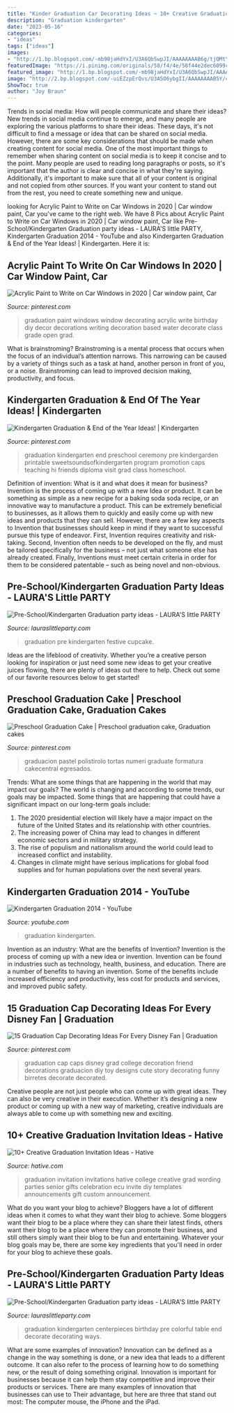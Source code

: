 ```yaml
---
title: "Kinder Graduation Car Decorating Ideas ~ 10+ Creative Graduation Invitation Ideas"
description: "Graduation kindergarten"
date: "2023-05-16"
categories:
- "ideas"
tags: ["ideas"]
images:
- "http://1.bp.blogspot.com/-mb98jaHdYxI/U3A6QbSwpJI/AAAAAAAAB6g/tjQMtY9MMHw/s1600/IMG_1985.JPG"
featuredImage: "https://i.pinimg.com/originals/58/f4/4e/58f44e2dec6099ce461a9831e252e8d9.jpg"
featured_image: "http://1.bp.blogspot.com/-mb98jaHdYxI/U3A6QbSwpJI/AAAAAAAAB6g/tjQMtY9MMHw/s1600/IMG_1985.JPG"
image: "http://2.bp.blogspot.com/-uiEZzpErQvs/U3A5O6ybgII/AAAAAAAAB5Y/czFjiEbaIi8/s1600/IMG_1960.JPG"
ShowToc: true
author: "Joy Braun"
---
```



Trends in social media: How will people communicate and share their ideas?
New trends in social media continue to emerge, and many people are exploring the various platforms to share their ideas. These days, it's not difficult to find a message or idea that can be shared on social media. However, there are some key considerations that should be made when creating content for social media. 
One of the most important things to remember when sharing content on social media is to keep it concise and to the point. Many people are used to reading long paragraphs or posts, so it's important that the author is clear and concise in what they're saying. Additionally, it's important to make sure that all of your content is original and not copied from other sources. If you want your content to stand out from the rest, you need to create something new and unique.

	

		
looking for Acrylic Paint to Write on Car Windows in 2020 | Car window paint, Car you've came to the right web. We have 8 Pics about Acrylic Paint to Write on Car Windows in 2020 | Car window paint, Car like Pre-School/Kindergarten Graduation party ideas - LAURA&#039;S little PARTY, Kindergarten Graduation 2014 - YouTube and also Kindergarten Graduation &amp; End of the Year Ideas! | Kindergarten. Here it is:
		
    
## Acrylic Paint To Write On Car Windows In 2020 | Car Window Paint, Car

<img loading=lazy src="https://i.pinimg.com/736x/50/e0/1a/50e01a56490d31d89a64dad072df9ead.jpg" onerror="this.onerror=null;this.src='https://tse1.mm.bing.net/th?id=OIP.aOBUMWSqAhcQF2fObtgBZgHaLH&amp;pid=15.1';" alt="Acrylic Paint to Write on Car Windows in 2020 | Car window paint, Car">

_Source: pinterest.com_

>graduation paint windows window decorating acrylic write birthday diy decor decorations writing decoration based water decorate class grade open grad. 

	

What is brainstroming? Brainstroming is a mental process that occurs when the focus of an individual’s attention narrows. This narrowing can be caused by a variety of things such as a task at hand, another person in front of you, or a noise. Brainstroming can lead to improved decision making, productivity, and focus.

    
## Kindergarten Graduation &amp; End Of The Year Ideas! | Kindergarten

<img loading=lazy src="https://i.pinimg.com/736x/3c/27/7c/3c277c0f86cd895fe3366441917a1e97--kindergarten-graduation-ceremony-ideas-pre-school-graduation-ideas.jpg" onerror="this.onerror=null;this.src='https://tse1.mm.bing.net/th?id=OIP.ndncgMhDxdEQb3pwxKL1LgHaJ4&amp;pid=15.1';" alt="Kindergarten Graduation &amp; End of the Year Ideas! | Kindergarten">

_Source: pinterest.com_

>graduation kindergarten end preschool ceremony pre kindergarden printable sweetsoundsofkindergarten program promotion caps teaching hi friends diploma visit grad class homeschool. 

	

Definition of invention: What is it and what does it mean for business?
Invention is the process of coming up with a new Idea or product. It can be something as simple as a new recipe for a baking soda soda recipe, or an innovative way to manufacture a product. This can be extremely beneficial to businesses, as it allows them to quickly and easily come up with new ideas and products that they can sell. However, there are a few key aspects to Invention that businesses should keep in mind if they want to successful pursue this type of endeavor. First, Invention requires creativity and risk-taking. Second, Invention often needs to be developed on the fly, and must be tailored specifically for the business – not just what someone else has already created. Finally, Inventions must meet certain criteria in order for them to be considered patentable – such as being novel and non-obvious.

    
## Pre-School/Kindergarten Graduation Party Ideas - LAURA&#039;S Little PARTY

<img loading=lazy src="http://2.bp.blogspot.com/-uiEZzpErQvs/U3A5O6ybgII/AAAAAAAAB5Y/czFjiEbaIi8/s1600/IMG_1960.JPG" onerror="this.onerror=null;this.src='https://tse4.mm.bing.net/th?id=OIP.zJM-KEvZ7iY6m35ehNu2RAHaJ4&amp;pid=15.1';" alt="Pre-School/Kindergarten Graduation party ideas - LAURA&#039;S little PARTY">

_Source: lauraslittleparty.com_

>graduation pre kindergarten festive cupcake. 

	

Ideas are the lifeblood of creativity. Whether you’re a creative person looking for inspiration or just need some new ideas to get your creative juices flowing, there are plenty of ideas out there to help. Check out some of our favorite resources below to get started!

    
## Preschool Graduation Cake | Preschool Graduation Cake, Graduation Cakes

<img loading=lazy src="https://i.pinimg.com/originals/86/19/04/86190428f8b706767de629596e4ffd21.jpg" onerror="this.onerror=null;this.src='https://tse4.mm.bing.net/th?id=OIP.0w_9gK0Ce_1AeV-47Qqp6gHaLI&amp;pid=15.1';" alt="Preschool Graduation Cake | Preschool graduation cake, Graduation cakes">

_Source: pinterest.com_

>graduacion pastel polistirolo tortas numeri graduate formatura cakecentral egresados. 

	

Trends: What are some things that are happening in the world that may impact our goals?
The world is changing and according to some trends, our goals may be impacted. Some things that are happening that could have a significant impact on our long-term goals include:
1. The 2020 presidential election will likely have a major impact on the future of the United States and its relationship with other countries.
2. The increasing power of China may lead to changes in different economic sectors and in military strategy.
3. The rise of populism and nationalism around the world could lead to increased conflict and instability.
4. Changes in climate might have serious implications for global food supplies and for human populations over the next several years.

    
## Kindergarten Graduation 2014 - YouTube

<img loading=lazy src="https://i.ytimg.com/vi/JWBkgV861b8/maxresdefault.jpg" onerror="this.onerror=null;this.src='https://tse4.mm.bing.net/th?id=OIP.cheBF_HQhsXuI9mS9vi5aQHaEK&amp;pid=15.1';" alt="Kindergarten Graduation 2014 - YouTube">

_Source: youtube.com_

>graduation kindergarten. 

	

Invention as an industry: What are the benefits of Invention?
Invention is the process of coming up with a new idea or invention. Invention can be found in industries such as technology, health, business, and education. There are a number of benefits to having an invention. Some of the benefits include increased efficiency and productivity, less cost for products and services, and improved public safety.

    
## 15 Graduation Cap Decorating Ideas For Every Disney Fan | Graduation

<img loading=lazy src="https://i.pinimg.com/originals/58/f4/4e/58f44e2dec6099ce461a9831e252e8d9.jpg" onerror="this.onerror=null;this.src='https://tse3.mm.bing.net/th?id=OIP.sHdxkjVN_FP8JBLZ44Ej2QHaFj&amp;pid=15.1';" alt="15 Graduation Cap Decorating Ideas For Every Disney Fan | Graduation">

_Source: pinterest.com_

>graduation cap caps disney grad college decoration friend decorations graduacion diy toy designs cute story decorating funny birretes decorate decorated. 

	

Creative people are not just people who can come up with great ideas. They can also be very creative in their execution. Whether it’s designing a new product or coming up with a new way of marketing, creative individuals are always able to come up with something new and exciting.

    
## 10+ Creative Graduation Invitation Ideas - Hative

<img loading=lazy src="https://hative.com/wp-content/uploads/2014/05/graduation-invitation/12-graduation-invitation-for-girl.jpg" onerror="this.onerror=null;this.src='https://tse3.mm.bing.net/th?id=OIP.Srs4ualIip3XQhWph2FF2gHaKX&amp;pid=15.1';" alt="10+ Creative Graduation Invitation Ideas - Hative">

_Source: hative.com_

>graduation invitation invitations hative college creative grad wording parties senior gifts celebration ecu invite diy templates announcements gift custom announcement. 

	

What do you want your blog to achieve?
Bloggers have a lot of different ideas when it comes to what they want their blog to achieve. Some bloggers want their blog to be a place where they can share their latest finds, others want their blog to be a place where they can promote their business, and still others simply want their blog to be fun and entertaining. Whatever your blog goals may be, there are some key ingredients that you'll need in order for your blog to achieve these goals.

    
## Pre-School/Kindergarten Graduation Party Ideas - LAURA&#039;S Little PARTY

<img loading=lazy src="http://1.bp.blogspot.com/-mb98jaHdYxI/U3A6QbSwpJI/AAAAAAAAB6g/tjQMtY9MMHw/s1600/IMG_1985.JPG" onerror="this.onerror=null;this.src='https://tse2.mm.bing.net/th?id=OIP.unX9W3VtwRXqZAkUBzoSZwHaJ4&amp;pid=15.1';" alt="Pre-School/Kindergarten Graduation party ideas - LAURA&#039;S little PARTY">

_Source: lauraslittleparty.com_

>graduation kindergarten centerpieces birthday pre colorful table end decorate decorating ways. 

	

What are some examples of innovation?
Innovation can be defined as a change in the way something is done, or a new idea that leads to a different outcome. It can also refer to the process of learning how to do something new, or the result of doing something original. Innovation is important for businesses because it can help them stay competitive and improve their products or services. There are many examples of innovation that businesses can use to Their advantage, but here are three that stand out most: The computer mouse, the iPhone and the iPad.

